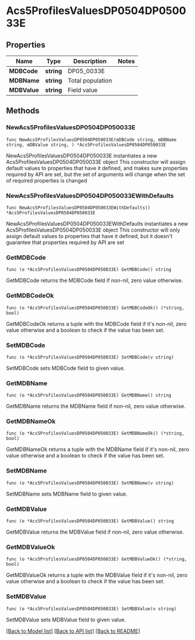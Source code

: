 # Acs5ProfilesValuesDP0504DP050033E

## Properties

Name | Type | Description | Notes
------------ | ------------- | ------------- | -------------
**MDBCode** | **string** | DP05_0033E | 
**MDBName** | **string** | Total population | 
**MDBValue** | **string** | Field value | 

## Methods

### NewAcs5ProfilesValuesDP0504DP050033E

`func NewAcs5ProfilesValuesDP0504DP050033E(mDBCode string, mDBName string, mDBValue string, ) *Acs5ProfilesValuesDP0504DP050033E`

NewAcs5ProfilesValuesDP0504DP050033E instantiates a new Acs5ProfilesValuesDP0504DP050033E object
This constructor will assign default values to properties that have it defined,
and makes sure properties required by API are set, but the set of arguments
will change when the set of required properties is changed

### NewAcs5ProfilesValuesDP0504DP050033EWithDefaults

`func NewAcs5ProfilesValuesDP0504DP050033EWithDefaults() *Acs5ProfilesValuesDP0504DP050033E`

NewAcs5ProfilesValuesDP0504DP050033EWithDefaults instantiates a new Acs5ProfilesValuesDP0504DP050033E object
This constructor will only assign default values to properties that have it defined,
but it doesn't guarantee that properties required by API are set

### GetMDBCode

`func (o *Acs5ProfilesValuesDP0504DP050033E) GetMDBCode() string`

GetMDBCode returns the MDBCode field if non-nil, zero value otherwise.

### GetMDBCodeOk

`func (o *Acs5ProfilesValuesDP0504DP050033E) GetMDBCodeOk() (*string, bool)`

GetMDBCodeOk returns a tuple with the MDBCode field if it's non-nil, zero value otherwise
and a boolean to check if the value has been set.

### SetMDBCode

`func (o *Acs5ProfilesValuesDP0504DP050033E) SetMDBCode(v string)`

SetMDBCode sets MDBCode field to given value.


### GetMDBName

`func (o *Acs5ProfilesValuesDP0504DP050033E) GetMDBName() string`

GetMDBName returns the MDBName field if non-nil, zero value otherwise.

### GetMDBNameOk

`func (o *Acs5ProfilesValuesDP0504DP050033E) GetMDBNameOk() (*string, bool)`

GetMDBNameOk returns a tuple with the MDBName field if it's non-nil, zero value otherwise
and a boolean to check if the value has been set.

### SetMDBName

`func (o *Acs5ProfilesValuesDP0504DP050033E) SetMDBName(v string)`

SetMDBName sets MDBName field to given value.


### GetMDBValue

`func (o *Acs5ProfilesValuesDP0504DP050033E) GetMDBValue() string`

GetMDBValue returns the MDBValue field if non-nil, zero value otherwise.

### GetMDBValueOk

`func (o *Acs5ProfilesValuesDP0504DP050033E) GetMDBValueOk() (*string, bool)`

GetMDBValueOk returns a tuple with the MDBValue field if it's non-nil, zero value otherwise
and a boolean to check if the value has been set.

### SetMDBValue

`func (o *Acs5ProfilesValuesDP0504DP050033E) SetMDBValue(v string)`

SetMDBValue sets MDBValue field to given value.



[[Back to Model list]](../README.md#documentation-for-models) [[Back to API list]](../README.md#documentation-for-api-endpoints) [[Back to README]](../README.md)


